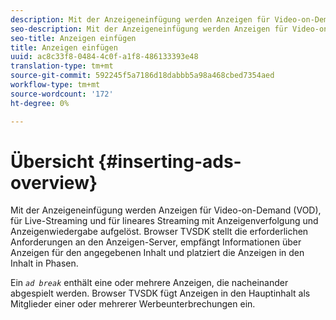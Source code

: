 ```yaml
---
description: Mit der Anzeigeneinfügung werden Anzeigen für Video-on-Demand (VOD), für Live-Streaming und für lineares Streaming mit Anzeigenverfolgung und Anzeigenwiedergabe aufgelöst. Browser TVSDK stellt die erforderlichen Anforderungen an den Anzeigen-Server, empfängt Informationen über Anzeigen für den angegebenen Inhalt und platziert die Anzeigen in den Inhalt in Phasen.
seo-description: Mit der Anzeigeneinfügung werden Anzeigen für Video-on-Demand (VOD), für Live-Streaming und für lineares Streaming mit Anzeigenverfolgung und Anzeigenwiedergabe aufgelöst. Browser TVSDK stellt die erforderlichen Anforderungen an den Anzeigen-Server, empfängt Informationen über Anzeigen für den angegebenen Inhalt und platziert die Anzeigen in den Inhalt in Phasen.
seo-title: Anzeigen einfügen
title: Anzeigen einfügen
uuid: ac8c33f8-0484-4c0f-a1f8-486133393e48
translation-type: tm+mt
source-git-commit: 592245f5a7186d18dabbb5a98a468cbed7354aed
workflow-type: tm+mt
source-wordcount: '172'
ht-degree: 0%

---
```



# Übersicht {#inserting-ads-overview}

Mit der Anzeigeneinfügung werden Anzeigen für Video-on-Demand (VOD), für Live-Streaming und für lineares Streaming mit Anzeigenverfolgung und Anzeigenwiedergabe aufgelöst. Browser TVSDK stellt die erforderlichen Anforderungen an den Anzeigen-Server, empfängt Informationen über Anzeigen für den angegebenen Inhalt und platziert die Anzeigen in den Inhalt in Phasen.

Ein *`ad break`* enthält eine oder mehrere Anzeigen, die nacheinander abgespielt werden. Browser TVSDK fügt Anzeigen in den Hauptinhalt als Mitglieder einer oder mehrerer Werbeunterbrechungen ein.
